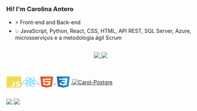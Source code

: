 ### Hi! I'm Carolina Antero
- ⚡ Front-end and Back-end
- 💡 JavaScript, Python, React, CSS, HTML, API REST, SQL Server, Azure, microsserviços e a metodologia ágil Scrum

##

<div align="center">
  <a href="https://github.com/carolantero">
  <img height="180em" src="https://github-readme-stats.vercel.app/api?username=carolantero&show_icons=true&theme=dracula&include_all_commits=true&count_private=true"/>
  <img height="180em" src="https://github-readme-stats.vercel.app/api/top-langs/?username=carolantero&layout=compact&langs_count=7&theme=dracula"/>
</div>

  ##
  
<div style="display: inline_block"><br>
  <img align="center" alt="Carol-Js" height="30" width="40" src="https://raw.githubusercontent.com/devicons/devicon/master/icons/javascript/javascript-plain.svg">
  <img align="center" alt="Carol-React" height="30" width="40" src="https://raw.githubusercontent.com/devicons/devicon/master/icons/react/react-original.svg">
  <img align="center" alt="Carol-HTML" height="30" width="40" src="https://raw.githubusercontent.com/devicons/devicon/master/icons/html5/html5-original.svg">
  <img align="center" alt="Carol-CSS" height="30" width="40" src="https://raw.githubusercontent.com/devicons/devicon/master/icons/css3/css3-original.svg">
 <img align="center" alt="Carol-Postgre" height="30" width="40" src="https://cdn.jsdelivr.net/gh/devicons/devicon/icons/postgresql/postgresql-plain.svg"> 
</div>
  
  ##
  
<div>
  <a href="https://www.linkedin.com/in/carolina-antero-222077165/" target="_blank"><img src="https://img.shields.io/badge/-LinkedIn-%230077B5?style=for-the-badge&logo=linkedin&logoColor=white" target="_blank"></a> 
 <a href = "mailto:carolina.antero.santos@gmail.com"><img src="https://img.shields.io/badge/Gmail-D14836?style=for-the-badge&logo=gmail&logoColor=white" target="_blank"></a>
 </div> 

